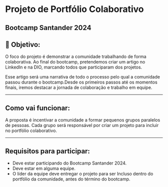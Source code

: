 # Projeto de Portfólio Colaborativo
Bootcamp Santander 2024
---

## 🎯 Objetivo:

O foco do projeto é demonstrar a comunidade trabalhando de forma colaborativa. Ao final do bootcamp, pretendemos criar um artigo no LinkedIn e na DIO, marcando todos que participaram dos projetos.

Esse artigo será uma narrativa de todo o processo pelo qual a comunidade passou durante o bootcamp.Desde os primeiros passos até os momentos finais, iremos destacar a jornada de colaboração e trabalho em equipe.

---

## Como vai funcionar:

A proposta é incentivar a comunidade a formar pequenos grupos paralelos de pessoas. Cada grupo será responsável por criar um projeto para incluir no portfólio colaborativo.

---

## Requisitos para participar:

- Deve estar participando do Bootcamp Santander 2024.
- Deve estar em alguma equipe.
- O líder da equipe deve entregar o projeto para ser Incluso dentro do portfólio da comunidade, antes do término do bootcamp.
